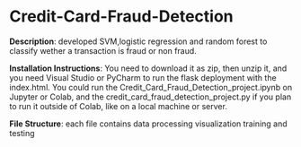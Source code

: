 # Credit-Card-Fraud-Detection
**Description**: developed SVM,logistic regression and random forest to classify wether a transaction is fraud or non fraud.

**Installation Instructions**: You need to download it as zip, then unzip it, and you need Visual Studio or PyCharm to run the flask deployment with the index.html. You could run the Credit_Card_Fraud_Detection_project.ipynb on Jupyter or Colab, and the credit_card_fraud_detection_project.py if you plan to run it outside of Colab, like on a local machine or server.

**File Structure**: each file contains data processing visualization training and testing
